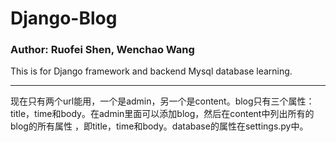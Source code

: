 # Django-Blog
### Author: Ruofei Shen, Wenchao Wang
This is for Django framework and backend Mysql database learning.

-----------------------------------------------------------------------------------
现在只有两个url能用，一个是admin，另一个是content。blog只有三个属性：title，time和body。在admin里面可以添加blog，然后在content中列出所有的blog的所有属性 ，即title，time和body。database的属性在settings.py中。


